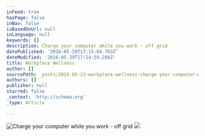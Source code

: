 ```yaml
---
inFeed: true
hasPage: false
inNav: false
isBasedOnUrl: null
inLanguage: null
keywords: []
description: Charge your computer while you work - off grid
datePublished: '2016-05-29T17:15:04.763Z'
dateModified: '2016-05-29T17:14:59.286Z'
title: Workplace Wellness
author: []
sourcePath: _posts/2016-05-23-workplace-wellness-charge-your-computer-while-you-work-o.md
authors: []
publisher: null
starred: false
_context: 'http://schema.org'
_type: Article

---
```

![Charge your computer while you work - off grid](https://the-grid-user-content.s3-us-west-2.amazonaws.com/03e809fc-63c1-470b-baea-ee5d6e605f04.jpg)
![](https://the-grid-user-content.s3-us-west-2.amazonaws.com/4ab533f4-2393-4889-9811-867bc994f66b.jpg)